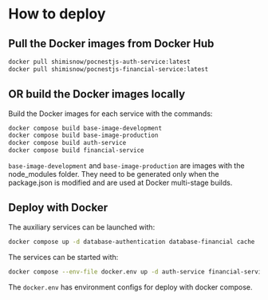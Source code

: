 # How to deploy

## Pull the Docker images from Docker Hub

```sh
docker pull shimisnow/pocnestjs-auth-service:latest
docker pull shimisnow/pocnestjs-financial-service:latest
```

## OR build the Docker images locally

Build the Docker images for each service with the commands:

```sh
docker compose build base-image-development
docker compose build base-image-production
docker compose build auth-service
docker compose build financial-service
```

`base-image-development` and `base-image-production` are images with the node_modules folder. They need to be generated only when the package.json is modified and are used at Docker multi-stage builds.

## Deploy with Docker

The auxiliary services can be launched with:

```sh
docker compose up -d database-authentication database-financial cache
```

The services can be started with:

```sh
docker compose --env-file docker.env up -d auth-service financial-service
```

The `docker.env` has environment configs for deploy with docker compose.
